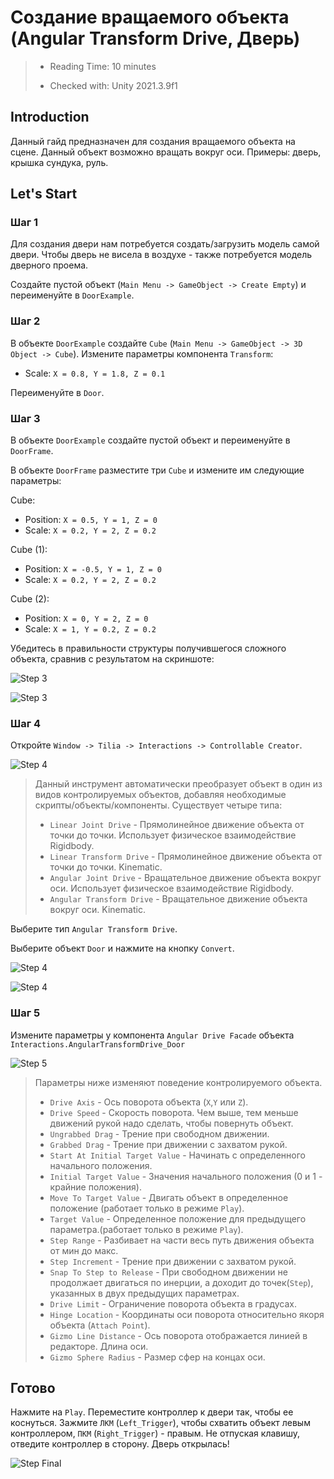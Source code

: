 # Создание вращаемого объекта (Angular Transform Drive, Дверь)

> * Reading Time: 10 minutes
>
> * Checked with: Unity 2021.3.9f1

## Introduction

Данный гайд предназначен для создания вращаемого объекта на сцене. 
Данный объект возможно вращать вокруг оси.
Примеры: дверь, крышка сундука, руль.

## Let's Start

### Шаг 1

Для создания двери нам потребуется создать/загрузить модель самой двери. 
Чтобы дверь не висела в воздухе - также потребуется модель дверного проема.

Создайте пустой объект (`Main Menu -> GameObject -> Create Empty`) и переименуйте в `DoorExample`. 

### Шаг 2

В объекте `DoorExample` создайте `Cube` (`Main Menu -> GameObject -> 3D Object -> Cube`). 
Измените параметры компонента `Transform`:

  - Scale: `X = 0.8, Y = 1.8, Z = 0.1`
	
Переименуйте в `Door`.

### Шаг 3

В объекте `DoorExample` создайте пустой объект и переименуйте в `DoorFrame`.

В объекте `DoorFrame` разместите три `Cube` и измените им следующие параметры: 

Cube:

  - Position: `X = 0.5, Y = 1, Z = 0`
  - Scale: `X = 0.2, Y = 2, Z = 0.2`

Cube (1):

  - Position: `X = -0.5, Y = 1, Z = 0`
  - Scale: `X = 0.2, Y = 2, Z = 0.2`

Cube (2):

  - Position: `X = 0, Y = 2, Z = 0`
  - Scale: `X = 1, Y = 0.2, Z = 0.2`


Убедитесь в правильности структуры получившегося сложного объекта, сравнив с результатом на скриншоте:

![Step 3](assets/images/_02_Hierarchy.png)

![Step 3](assets/images/_02_Door.png)

### Шаг 4

Откройте `Window -> Tilia -> Interactions -> Controllable Creator`. 

![Step 4](assets/images/_02_Controllable.png)

> Данный инструмент автоматически преобразует объект в один из видов контролируемых объектов, добавляя необходимые скрипты/объекты/компоненты.
> Существует четыре типа:
>	
>   - `Linear Joint Drive` - Прямолинейное движение объекта от точки до точки. Использует физичеcкое взаимодействие Rigidbody.
>   - `Linear Transform Drive` - Прямолинейное движение объекта от точки до точки. Kinematic.
>   - `Angular Joint Drive` - Вращательное движение объекта вокруг оси. Использует физичеcкое взаимодействие Rigidbody.
>   - `Angular Transform Drive` - Вращательное движение объекта вокруг оси. Kinematic.
	
Выберите тип `Angular Transform Drive`.

Выберите объект `Door` и нажмите на кнопку `Convert`.

![Step 4](assets/images/_02_Convert.png)

![Step 4](assets/images/_02_HierarchyFacade.png)

### Шаг 5

Измените параметры у компонента `Angular Drive Facade` объекта `Interactions.AngularTransformDrive_Door`

![Step 5](assets/images/_02_AngDriveFacade.png)

>  Параметры ниже изменяют поведение контролируемого объекта.
>  
>  * `Drive Axis` - Ось поворота объекта (`X`,`Y` или `Z`).
>  * `Drive Speed` - Скорость поворота. Чем выше, тем меньше движений рукой надо сделать, чтобы повернуть объект.
>  * `Ungrabbed Drag` - Трение при свободном движении.
>  * `Grabbed Drag` - Трение при движении с захватом рукой.
>  * `Start At Initial Target Value` - Начинать с определенного начального положения.
>  * `Initial Target Value` - Значения начального положения (0 и 1 - крайние положения).
>  * `Move To Target Value` - Двигать объект в определенное положение (работает только в режиме `Play`).
>  * `Target Value` - Определенное положение для предыдущего параметра.(работает только в режиме `Play`).
>  * `Step Range` - Разбивает на части весь путь движения объекта от мин до макс.
>  * `Step Increment` - Трение при движении с захватом рукой.
>  * `Snap To Step to Release` - При свободном движении не продолжает двигаться по инерции, а доходит до точек(`Step`), указанных в двух предыдущих параметрах.
>  * `Drive Limit` - Ограничение поворота объекта в градусах.
>  * `Hinge Location` - Координаты оси поворота относительно якоря объекта (`Attach Point`).
>  * `Gizmo Line Distance` - Ось поворота отображается линией в редакторе. Длина оси.
>  * `Gizmo Sphere Radius` - Размер сфер на концах оси.

## Готово

Нажмите на `Play`.
Переместите контроллер к двери так, чтобы ее коснуться. 
Зажмите `ЛКМ` (`Left_Trigger`), чтобы схватить объект левым контроллером, `ПКМ` (`Right_Trigger`) - правым. 
Не отпуская клавишу, отведите контроллер в сторону. Дверь открылась!

![Step Final](assets/images/Door.gif)
